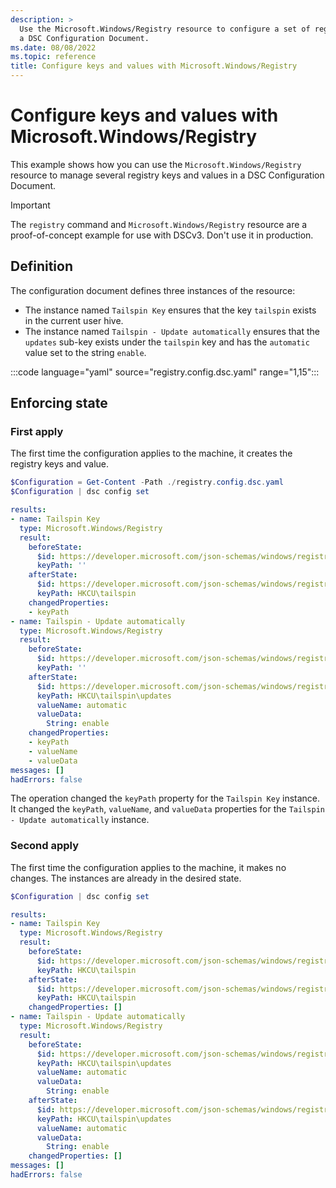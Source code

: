 ```yaml
---
description: >
  Use the Microsoft.Windows/Registry resource to configure a set of registry keys and values in
  a DSC Configuration Document.
ms.date: 08/08/2022
ms.topic: reference
title: Configure keys and values with Microsoft.Windows/Registry
---
```


# Configure keys and values with Microsoft.Windows/Registry

This example shows how you can use the `Microsoft.Windows/Registry` resource to manage several
registry keys and values in a DSC Configuration Document.

> [!IMPORTANT]
> The `registry` command and `Microsoft.Windows/Registry` resource are a proof-of-concept example
> for use with DSCv3. Don't use it in production.

## Definition

The configuration document defines three instances of the resource:

- The instance named `Tailspin Key` ensures that the key `tailspin` exists in the current user
  hive.
- The instance named `Tailspin - Update automatically` ensures that the `updates` sub-key exists
  under the `tailspin` key and has the `automatic` value set to the string `enable`.
<!-- Commented out for now - can't display output due to a bug in the resource -->
<!--
- The instance named `Tailspin - Update every 30 days` ensures that the `updates` sub-key exists
  under the `tailspin` key and has the `frequency` value set to `30` as a DWORD.
-->

:::code language="yaml" source="registry.config.dsc.yaml" range="1,15":::

## Enforcing state

### First apply

The first time the configuration applies to the machine, it creates the registry keys and value.

```powershell
$Configuration = Get-Content -Path ./registry.config.dsc.yaml
$Configuration | dsc config set
```

```yaml
results:
- name: Tailspin Key
  type: Microsoft.Windows/Registry
  result:
    beforeState:
      $id: https://developer.microsoft.com/json-schemas/windows/registry/20230303/Microsoft.Windows.Registry.schema.json
      keyPath: ''
    afterState:
      $id: https://developer.microsoft.com/json-schemas/windows/registry/20230303/Microsoft.Windows.Registry.schema.json
      keyPath: HKCU\tailspin
    changedProperties:
    - keyPath
- name: Tailspin - Update automatically
  type: Microsoft.Windows/Registry
  result:
    beforeState:
      $id: https://developer.microsoft.com/json-schemas/windows/registry/20230303/Microsoft.Windows.Registry.schema.json
      keyPath: ''
    afterState:
      $id: https://developer.microsoft.com/json-schemas/windows/registry/20230303/Microsoft.Windows.Registry.schema.json
      keyPath: HKCU\tailspin\updates
      valueName: automatic
      valueData:
        String: enable
    changedProperties:
    - keyPath
    - valueName
    - valueData
messages: []
hadErrors: false
```

The operation changed the `keyPath` property for the `Tailspin Key` instance. It changed the
`keyPath`, `valueName`, and `valueData` properties for the `Tailspin - Update automatically`
instance.

### Second apply

The first time the configuration applies to the machine, it makes no changes. The instances are
already in the desired state.

```powershell
$Configuration | dsc config set
```

```yaml
results:
- name: Tailspin Key
  type: Microsoft.Windows/Registry
  result:
    beforeState:
      $id: https://developer.microsoft.com/json-schemas/windows/registry/20230303/Microsoft.Windows.Registry.schema.json
      keyPath: HKCU\tailspin
    afterState:
      $id: https://developer.microsoft.com/json-schemas/windows/registry/20230303/Microsoft.Windows.Registry.schema.json
      keyPath: HKCU\tailspin
    changedProperties: []
- name: Tailspin - Update automatically
  type: Microsoft.Windows/Registry
  result:
    beforeState:
      $id: https://developer.microsoft.com/json-schemas/windows/registry/20230303/Microsoft.Windows.Registry.schema.json
      keyPath: HKCU\tailspin\updates
      valueName: automatic
      valueData:
        String: enable
    afterState:
      $id: https://developer.microsoft.com/json-schemas/windows/registry/20230303/Microsoft.Windows.Registry.schema.json
      keyPath: HKCU\tailspin\updates
      valueName: automatic
      valueData:
        String: enable
    changedProperties: []
messages: []
hadErrors: false
```
